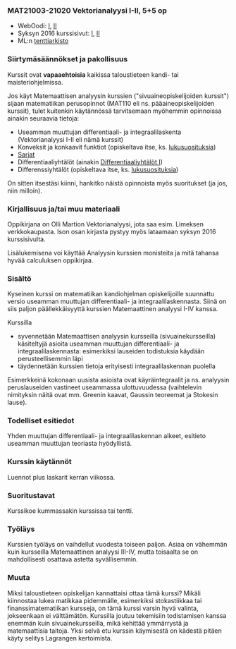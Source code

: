 ### MAT21003-21020 Vektorianalyysi I-II, 5+5 op

* WebOodi: [I](https://weboodi.helsinki.fi/hy/opintjakstied.jsp?OpinKohd=117375829), [II](https://weboodi.helsinki.fi/hy/opintjakstied.jsp?OpinKohd=117377854)
* Syksyn 2016 kurssisivut: [I](http://wiki.helsinki.fi/display/mathstatKurssit/Vektorianalyysi+I%2C+syksy+2016), [II](http://wiki.helsinki.fi/display/mathstatKurssit/Vektorianalyysi+II%2C+syksy+2016)
* ML:n [tenttiarkisto](http://wiki.helsinki.fi/display/mathstatOpiskelu/Vektorianalyysi+arkisto)

### Siirtymäsäännökset ja pakollisuus

Kurssit ovat **vapaaehtoisia** kaikissa taloustieteen kandi- tai maisteriohjelmissa. 

Jos käyt Matemaattisen analyysin kurssien ("sivuaineopiskelijoiden kurssit") sijaan matematiikan perusopinnot (MAT110 eli ns. pääaineopiskelijoiden kurssit), tulet kuitenkin käytännössä tarvitsemaan myöhemmin opinnoissa ainakin seuraavia tietoja:
* Useamman muuttujan differentiaali- ja integraalilaskenta (Vektorianalyysi I-II eli nämä kurssit)
* Konveksit ja konkaavit funktiot (opiskeltava itse, ks. [lukusuosituksia](https://varjo.ktto.fi/taloustieteen-matemaattiset-menetelmat#kirjallisuus-ja-tai-muu-materiaali))
* [Sarjat](https://weboodi.helsinki.fi/hy/opintjakstied.jsp?OpinKohd=117375793)
* Differentiaaliyhtälöt (ainakin [Differentiaaliyhtälöt I](https://varjo.ktto.fi/differentiaaliyhtalot-i))
* Differenssiyhtälöt (opiskeltava itse, ks. [lukusuosituksia](https://varjo.ktto.fi/taloustieteen-matemaattiset-menetelmat#kirjallisuus-ja-tai-muu-materiaali))

On sitten itsestäsi kiinni, hankitko näistä opinnoista myös suoritukset (ja jos, niin milloin).

### Kirjallisuus ja/tai muu materiaali

Oppikirjana on Olli Martion Vektorianalyysi, jota saa esim. Limeksen verkkokaupasta. Ison osan kirjasta pystyy myös lataamaan syksyn 2016 kurssisivulta.

Lisälukemisena voi käyttää Analyysin kurssien monisteita ja mitä tahansa hyvää calculuksen oppikirjaa.

### Sisältö

Kyseinen kurssi on matematiikan kandiohjelman opiskelijoille suunnattu versio useamman muuttujan differentiaali- ja integraalilaskennasta. Siinä on siis paljon päällekkäisyyttä kurssien Matemaattinen analyysi I-IV kanssa.

Kurssilla
* syvennetään Matemaattisen analyysin kursseilla (sivuainekursseilla) käsiteltyjä asioita useamman muuttujan differentiaali- ja integraalilaskennasta: esimerkiksi lauseiden todistuksia käydään perusteellisemmin läpi
* täydennetään kurssien tietoja erityisesti integraalilaskennan puolella

Esimerkkeinä kokonaan uusista asioista ovat käyräintegraalit ja ns. analyysin peruslauseiden vastineet useammassa ulottuvuudessa (vaihtelevin nimityksin näitä ovat mm. Greenin kaavat, Gaussin teoreemat ja Stokesin lause).

### Todelliset esitiedot

Yhden muuttujan differentiaali- ja integraalilaskennan alkeet, esitieto useamman muuttujan teoriasta hyödyllistä.

### Kurssin käytännöt

Luennot plus laskarit kerran viikossa.

### Suoritustavat

Kurssikoe kummassakin kurssissa tai tentti.

### Työläys

Kurssien työläys on vaihdellut vuodesta toiseen paljon. Asiaa on vähemmän kuin kursseilla Matemaattinen analyysi III-IV, mutta toisaalta se on mahdollisesti osattava astetta syvällisemmin.

### Muuta

Miksi taloustieteen opiskelijan kannattaisi ottaa tämä kurssi? Mikäli kiinnostaa lukea matikkaa pidemmälle, esimerkiksi stokastiikkaa tai finanssimatematiikan kursseja, on tämä kurssi varsin hyvä valinta, jokseenkaan ei välttämätön. Kurssilla joutuu tekemisiin todistamisen kanssa enemmän kuin sivuainekursseilla, mikä kehittää ymmärrystä ja matemaattisia taitoja. Yksi selvä etu kurssin käymisestä on kädestä pitäen käyty selitys Lagrangen kertoimista.